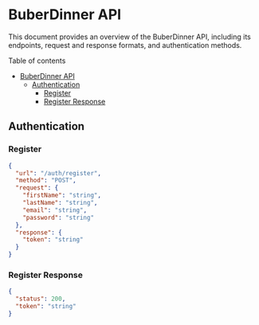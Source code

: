 # BuberDinner API
This document provides an overview of the BuberDinner API, including its endpoints, request and response formats, and authentication methods.

Table of contents
- [BuberDinner API](#buberdinner-api)
  - [Authentication](#authentication)
    - [Register](#register)
    - [Register Response](#register-response)

## Authentication

### Register
```json
{
  "url": "/auth/register",
  "method": "POST",
  "request": {
    "firstName": "string",
    "lastName": "string",
    "email": "string",
    "password": "string"
  },
  "response": {
    "token": "string"
  }
}
```
### Register Response
```json
{
  "status": 200,
  "token": "string"
}
```